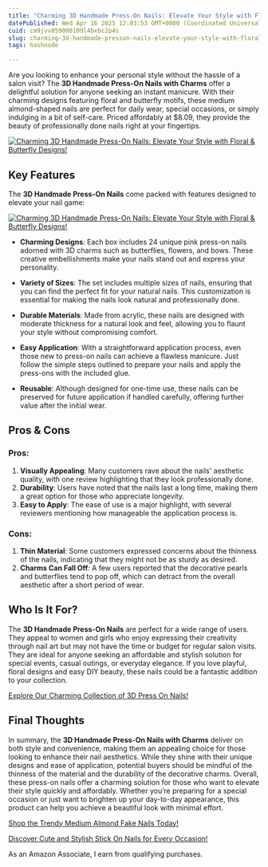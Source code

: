 ```yaml
---
title: "Charming 3D Handmade Press-On Nails: Elevate Your Style with Floral & Butterfly Designs!"
datePublished: Wed Apr 16 2025 12:03:53 GMT+0000 (Coordinated Universal Time)
cuid: cm9jvv859000109l4bxbc2p4s
slug: charming-3d-handmade-presson-nails-elevate-your-style-with-floral--butterfly-designs
tags: hashnode

---
```


<p>Are you looking to enhance your personal style without the hassle of a salon visit? The <strong>3D Handmade Press-On Nails with Charms</strong> offer a delightful solution for anyone seeking an instant manicure. With their charming designs featuring floral and butterfly motifs, these medium almond-shaped nails are perfect for daily wear, special occasions, or simply indulging in a bit of self-care. Priced affordably at $8.09, they provide the beauty of professionally done nails right at your fingertips.</p>
<a href='https://www.amazon.com/dp/B0D8JB1R7L?tag=myreviews0fcb-20' target='_blank' rel='nofollow'>
<img src='https://m.media-amazon.com/images/I/61lPJCyN-dL._SL1500_.jpg' alt='Charming 3D Handmade Press-On Nails: Elevate Your Style with Floral & Butterfly Designs!' style='display: block; margin: auto; max-width: 100%; height: auto;'>
</a>
<h2>Key Features</h2>
<p>The <strong>3D Handmade Press-On Nails</strong> come packed with features designed to elevate your nail game:</p>
<a href='https://www.amazon.com/dp/B0D8JB1R7L?tag=myreviews0fcb-20' target='_blank' rel='nofollow'>
<img src='https://m.media-amazon.com/images/I/61GM4MAuL5L._SL1500_.jpg' alt='Charming 3D Handmade Press-On Nails: Elevate Your Style with Floral & Butterfly Designs!' style='display: block; margin: auto; max-width: 100%; height: auto;'>
</a>
<ul>
<li>
<p><strong>Charming Designs</strong>: Each box includes 24 unique pink press-on nails adorned with 3D charms such as butterflies, flowers, and bows. These creative embellishments make your nails stand out and express your personality.</p>
</li>
<li>
<p><strong>Variety of Sizes</strong>: The set includes multiple sizes of nails, ensuring that you can find the perfect fit for your natural nails. This customization is essential for making the nails look natural and professionally done.</p>
</li>
<li>
<p><strong>Durable Materials</strong>: Made from acrylic, these nails are designed with moderate thickness for a natural look and feel, allowing you to flaunt your style without compromising comfort.</p>
</li>
<li>
<p><strong>Easy Application</strong>: With a straightforward application process, even those new to press-on nails can achieve a flawless manicure. Just follow the simple steps outlined to prepare your nails and apply the press-ons with the included glue.</p>
</li>
<li>
<p><strong>Reusable</strong>: Although designed for one-time use, these nails can be preserved for future application if handled carefully, offering further value after the initial wear.</p>
</li>
</ul>
<h2>Pros &amp; Cons</h2>
<h3>Pros:</h3>
<ol>
<li><strong>Visually Appealing</strong>: Many customers rave about the nails' aesthetic quality, with one review highlighting that they look professionally done.</li>
<li><strong>Durability</strong>: Users have noted that the nails last a long time, making them a great option for those who appreciate longevity.</li>
<li><strong>Easy to Apply</strong>: The ease of use is a major highlight, with several reviewers mentioning how manageable the application process is.</li>
</ol>
<h3>Cons:</h3>
<ol>
<li><strong>Thin Material</strong>: Some customers expressed concerns about the thinness of the nails, indicating that they might not be as sturdy as desired.</li>
<li><strong>Charms Can Fall Off</strong>: A few users reported that the decorative pearls and butterflies tend to pop off, which can detract from the overall aesthetic after a short period of wear.</li>
</ol>
<h2>Who Is It For?</h2>
<p>The <strong>3D Handmade Press-On Nails</strong> are perfect for a wide range of users. They appeal to women and girls who enjoy expressing their creativity through nail art but may not have the time or budget for regular salon visits. They are ideal for anyone seeking an affordable and stylish solution for special events, casual outings, or everyday elegance. If you love playful, floral designs and easy DIY beauty, these nails could be a fantastic addition to your collection.</p>
<p><a href='https://www.amazon.com/dp/B0D8JB1R7L?tag=myreviews0fcb-20' target='_blank' rel='nofollow'>Explore Our Charming Collection of 3D Press On Nails!</a></p>
<h2>Final Thoughts</h2>
<p>In summary, the <strong>3D Handmade Press-On Nails with Charms</strong> deliver on both style and convenience, making them an appealing choice for those looking to enhance their nail aesthetics. While they shine with their unique designs and ease of application, potential buyers should be mindful of the thinness of the material and the durability of the decorative charms. Overall, these press-on nails offer a charming solution for those who want to elevate their style quickly and affordably. Whether you’re preparing for a special occasion or just want to brighten up your day-to-day appearance, this product can help you achieve a beautiful look with minimal effort.</p>
<p><a href='https://www.amazon.com/dp/B0D8JB1R7L?tag=myreviews0fcb-20' target='_blank' rel='nofollow'>Shop the Trendy Medium Almond Fake Nails Today!</a></p>
<p><a href='https://www.amazon.com/dp/B0D8JB1R7L?tag=myreviews0fcb-20' target='_blank' rel='nofollow'>Discover Cute and Stylish Stick On Nails for Every Occasion!</a></p>
<p>As an Amazon Associate, I earn from qualifying purchases.</p>
